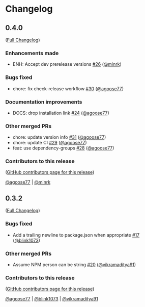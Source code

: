 # Changelog

<!-- <START NEW CHANGELOG ENTRY> -->

## 0.4.0

([Full Changelog](https://github.com/agoose77/hatch-nodejs-version/compare/v0.3.2...14290e3cb9e53ebab6934901dc7f5220bafbf4b9))

### Enhancements made

- ENH: Accept dev prerelease versions [#26](https://github.com/agoose77/hatch-nodejs-version/pull/26) ([@minrk](https://github.com/minrk))

### Bugs fixed

- chore: fix check-release workflow [#30](https://github.com/agoose77/hatch-nodejs-version/pull/30) ([@agoose77](https://github.com/agoose77))

### Documentation improvements

- DOCS: drop installation link [#24](https://github.com/agoose77/hatch-nodejs-version/pull/24) ([@agoose77](https://github.com/agoose77))

### Other merged PRs

- chore: update version info [#31](https://github.com/agoose77/hatch-nodejs-version/pull/31) ([@agoose77](https://github.com/agoose77))
- chore: update CI [#29](https://github.com/agoose77/hatch-nodejs-version/pull/29) ([@agoose77](https://github.com/agoose77))
- feat: use dependency-groups [#28](https://github.com/agoose77/hatch-nodejs-version/pull/28) ([@agoose77](https://github.com/agoose77))

### Contributors to this release

([GitHub contributors page for this release](https://github.com/agoose77/hatch-nodejs-version/graphs/contributors?from=2023-09-06&to=2025-07-24&type=c))

[@agoose77](https://github.com/search?q=repo%3Aagoose77%2Fhatch-nodejs-version+involves%3Aagoose77+updated%3A2023-09-06..2025-07-24&type=Issues) | [@minrk](https://github.com/search?q=repo%3Aagoose77%2Fhatch-nodejs-version+involves%3Aminrk+updated%3A2023-09-06..2025-07-24&type=Issues)

<!-- <END NEW CHANGELOG ENTRY> -->

## 0.3.2

([Full Changelog](https://github.com/agoose77/hatch-nodejs-version/compare/v0.3.0...4d3c73d2f4e5ac927274dc810351bc0be95ef224))

### Bugs fixed

- Add a trailing newline to package.json when appropriate [#17](https://github.com/agoose77/hatch-nodejs-version/pull/17) ([@blink1073](https://github.com/blink1073))

### Other merged PRs

- Assume NPM person can be string [#20](https://github.com/agoose77/hatch-nodejs-version/pull/20) ([@vikramaditya91](https://github.com/vikramaditya91))

### Contributors to this release

([GitHub contributors page for this release](https://github.com/agoose77/hatch-nodejs-version/graphs/contributors?from=2022-09-21&to=2023-09-06&type=c))

[@agoose77](https://github.com/search?q=repo%3Aagoose77%2Fhatch-nodejs-version+involves%3Aagoose77+updated%3A2022-09-21..2023-09-06&type=Issues) | [@blink1073](https://github.com/search?q=repo%3Aagoose77%2Fhatch-nodejs-version+involves%3Ablink1073+updated%3A2022-09-21..2023-09-06&type=Issues) | [@vikramaditya91](https://github.com/search?q=repo%3Aagoose77%2Fhatch-nodejs-version+involves%3Avikramaditya91+updated%3A2022-09-21..2023-09-06&type=Issues)
